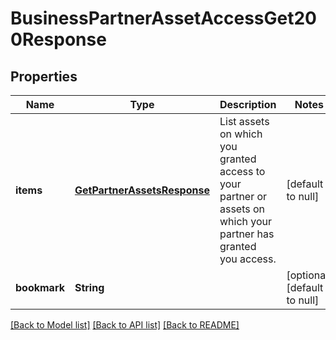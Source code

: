 # BusinessPartnerAssetAccessGet200Response

## Properties
Name | Type | Description | Notes
------------ | ------------- | ------------- | -------------
**items** | [**GetPartnerAssetsResponse**](GetPartnerAssetsResponse.md) | List assets on which you granted access to your partner or assets on which your partner has granted you access. | [default to null]
**bookmark** | **String** |  | [optional] [default to null]

[[Back to Model list]](../README.md#documentation-for-models) [[Back to API list]](../README.md#documentation-for-api-endpoints) [[Back to README]](../README.md)


